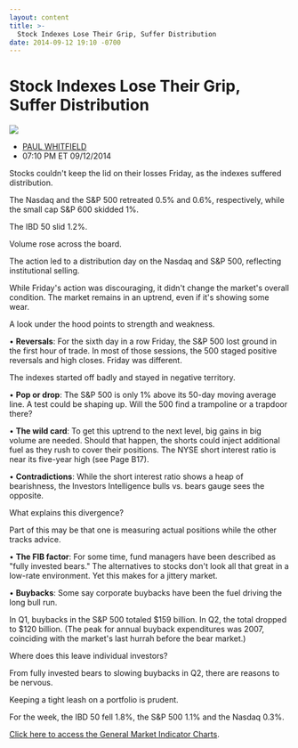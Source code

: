 ```yaml
---
layout: content
title: >-
  Stock Indexes Lose Their Grip, Suffer Distribution
date: 2014-09-12 19:10 -0700
---
```



Stock Indexes Lose Their Grip, Suffer Distribution
===================================================


![](https://www.investors.com/wp-content/uploads/ibd-migrated-images/MPv_140915_635461324604955100.png)

* [PAUL WHITFIELD](https://www.investors.com/author/whitfieldp/ "Posts by PAUL WHITFIELD")
* 07:10 PM ET 09/12/2014




Stocks couldn't keep the lid on their losses Friday, as the indexes suffered distribution.


The Nasdaq and the S&P 500 retreated 0.5% and 0.6%, respectively, while the small cap S&P 600 skidded 1%.


The IBD 50 slid 1.2%.


Volume rose across the board.


The action led to a distribution day on the Nasdaq and S&P 500, reflecting institutional selling.


While Friday's action was discouraging, it didn't change the market's overall condition. The market remains in an uptrend, even if it's showing some wear.


A look under the hood points to strength and weakness.


• **Reversals**: For the sixth day in a row Friday, the S&P 500 lost ground in the first hour of trade. In most of those sessions, the 500 staged positive reversals and high closes. Friday was different.


The indexes started off badly and stayed in negative territory.


• **Pop or drop**: The S&P 500 is only 1% above its 50-day moving average line. A test could be shaping up. Will the 500 find a trampoline or a trapdoor there?


• **The wild card**: To get this uptrend to the next level, big gains in big volume are needed. Should that happen, the shorts could inject additional fuel as they rush to cover their positions. The NYSE short interest ratio is near its five-year high (see Page B17).


• **Contradictions**: While the short interest ratio shows a heap of bearishness, the Investors Intelligence bulls vs. bears gauge sees the opposite.


What explains this divergence?


Part of this may be that one is measuring actual positions while the other tracks advice.


• **The FIB factor**: For some time, fund managers have been described as "fully invested bears." The alternatives to stocks don't look all that great in a low-rate environment. Yet this makes for a jittery market.


• **Buybacks**: Some say corporate buybacks have been the fuel driving the long bull run.


In Q1, buybacks in the S&P 500 totaled $159 billion. In Q2, the total dropped to $120 billion. (The peak for annual buyback expenditures was 2007, coinciding with the market's last hurrah before the bear market.)


Where does this leave individual investors?


From fully invested bears to slowing buybacks in Q2, there are reasons to be nervous.


Keeping a tight leash on a portfolio is prudent.


For the week, the IBD 50 fell 1.8%, the S&P 500 1.1% and the Nasdaq 0.3%.


[Click here to access the General Market Indicator Charts](https://www.investors.com/pdf/GMI_091514.pdf).




